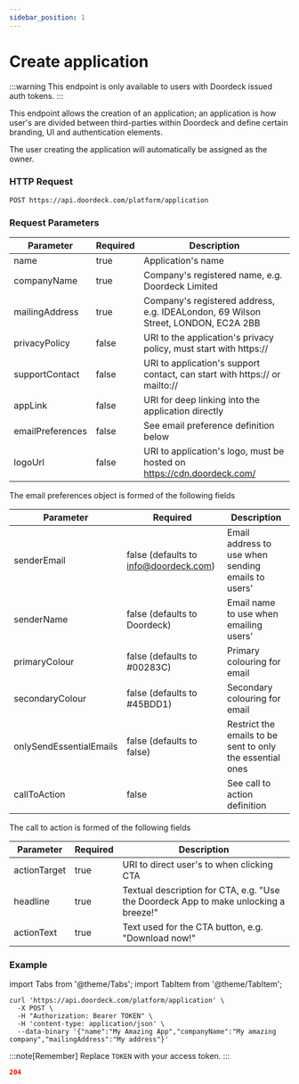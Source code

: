 ```yaml
---
sidebar_position: 1
---
```


# Create application

:::warning
This endpoint is only available to users with Doordeck issued auth tokens.
:::

This endpoint allows the creation of an application; an application is how user's are divided between third-parties
within Doordeck and define certain branding, UI and authentication elements.

The user creating the application will automatically be assigned as the owner.

### HTTP Request

`POST https://api.doordeck.com/platform/application`

### Request Parameters

| Parameter        | Required | Description                                                                       |
|------------------|----------|-----------------------------------------------------------------------------------|
| name             | true     | Application's name                                                                |
| companyName      | true     | Company's registered name, e.g. Doordeck Limited                                  |
| mailingAddress   | true     | Company's registered address, e.g. IDEALondon, 69 Wilson Street, LONDON, EC2A 2BB |
| privacyPolicy    | false    | URI to the application's privacy policy, must start with https://                 |
| supportContact   | false    | URI to application's support contact, can start with https:// or mailto://        |
| appLink          | false    | URI for deep linking into the application directly                                |
| emailPreferences | false    | See email preference definition below                                             |
| logoUrl          | false    | URI to application's logo, must be hosted on https://cdn.doordeck.com/            |

The email preferences object is formed of the following fields

| Parameter               | Required                              | Description                                               |
|-------------------------|---------------------------------------|-----------------------------------------------------------|
| senderEmail             | false (defaults to info@doordeck.com) | Email address to use when sending emails to users'        |
| senderName              | false (defaults to Doordeck)          | Email name to use when emailing users'                    |
| primaryColour           | false (defaults to #00283C)           | Primary colouring for email                               |
| secondaryColour         | false (defaults to #45BDD1)           | Secondary colouring for email                             |
| onlySendEssentialEmails | false (defaults to false)             | Restrict the emails to be sent to only the essential ones |
| callToAction            | false                                 | See call to action definition                             |

The call to action is formed of the following fields

| Parameter    | Required | Description                                                                          |
|--------------|----------|--------------------------------------------------------------------------------------|
| actionTarget | true     | URI to direct user's to when clicking CTA                                            |
| headline     | true     | Textual description for CTA, e.g. "Use the Doordeck App to make unlocking a breeze!" |
| actionText   | true     | Text used for the CTA button, e.g. "Download now!"                                   |

### Example

import Tabs from '@theme/Tabs';
import TabItem from '@theme/TabItem';

<Tabs>
<TabItem value="request" label="Request">

```shell showLineNumbers title="CURL"
curl 'https://api.doordeck.com/platform/application' \
  -X POST \
  -H "Authorization: Bearer TOKEN" \
  -H 'content-type: application/json' \
  --data-binary '{"name":"My Amazing App","companyName":"My amazing company","mailingAddress":"My address"}'
```

:::note[Remember]
Replace `TOKEN` with your access token.
:::

</TabItem>
<TabItem value="response" label="Response">

```json showLineNumbers title="HTTP CODE"
204
```

</TabItem>
</Tabs>
